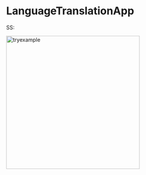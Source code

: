 # LanguageTranslationApp

SS:

<img width="358" alt="tryexample" src="https://github.com/LaxmansAryan/LanguageTranslationApp/assets/102072945/48eca0da-b419-4ca2-95d8-e5fba668aa44">

